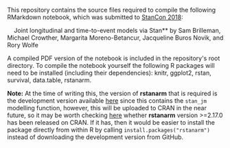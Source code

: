 This repository contains the source files required to compile the following RMarkdown notebook, which was submitted to [StanCon 2018](http://mc-stan.org/events/stancon2018/):

&nbsp;&nbsp;&nbsp;&nbsp;Joint longitudinal and time-to-event models via Stan** by Sam Brilleman, Michael Crowther, Margarita Moreno-Betancur, Jacqueline Buros Novik, and Rory Wolfe

A compiled PDF version of the notebook is included in the repository's root directory. To compile the notebook yourself the following R packages will need to be installed (including their dependencies): knitr, ggplot2, rstan, survival, data.table, rstanarm. 

**Note:** At the time of writing this, the version of **rstanarm** that is required is the development version available [here](https://github.com/stan-dev/rstanarm) since this contains the `stan_jm` modelling function, however, this will be uploaded to CRAN in the near future, so it may be worth checking [here](https://cran.r-project.org/web/packages/rstanarm/index.html) whether **rstanarm** version >=2.17.0 has been released on CRAN. If it has, then it would be easier to install the package directly from within R by calling `install.packages("rstanarm")` instead of downloading the development version from GitHub.
